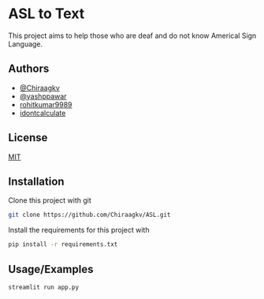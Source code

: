 
# ASL to Text

This project aims to help those who are deaf and do not know Americal Sign Language.



## Authors

- [@Chiraagkv](https://github.com/Chiraagkv)
- [@yashppawar](https://github.com/yashppawar)
- [rohitkumar9989](https://github.com/rohitkumar9989)
- [idontcalculate](https://github.com/idontcalculate)

  
## License

[MIT](https://github.com/Chiraagkv/ASL/blob/main/LICENSE)

  
## Installation

Clone this project with git

```bash
git clone https://github.com/Chiraagkv/ASL.git
```

Install the requirements for this project with

```bash
pip install -r requirements.txt
```
    
## Usage/Examples

```bash
streamlit run app.py
```

  

